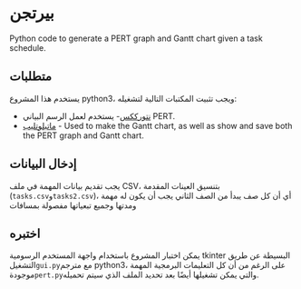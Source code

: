 # بيرتجن

Python code to generate a PERT graph and Gantt chart given a task schedule.

## متطلبات

يستخدم هذا المشروع python3، ويجب تثبيت المكتبات التالية لتشغيله:

-   [نتورككس](https://networkx.github.io/)- يستخدم لعمل الرسم البياني PERT.
-   [ماتبلوتليب](https://matplotlib.org/) - Used to make the Gantt chart, as well as show and save both the PERT graph and Gantt chart.

## إدخال البيانات

يجب تقديم بيانات المهمة في ملف CSV، بتنسيق العينات المقدمة (`tasks.csv`و`tasks2.csv`)،
أي أن كل صف يبدأ من الصف الثاني يجب أن يكون له مهمة ومدتها وجميع تبعياتها مفصولة بمسافات

## اختبره

يمكن اختبار المشروع باستخدام واجهة المستخدم الرسومية tkinter البسيطة عن طريق التشغيل`gui.py`مع مترجم python3، على الرغم من أن كل التعليمات البرمجية المهمة موجودة`pert.py`والتي يمكن تشغيلها أيضًا بعد تحديد الملف الذي سيتم تحميله.
